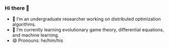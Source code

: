 ### Hi there 👋
- 🔭 I’m an undergraduate researcher working on distributed optimization algorithms.
- 🌱 I’m currently learning evolutionary game theory, differential equations, and machine learning.
- 😄 Pronouns: he/him/his
<!--
**barkincavdaroglu/barkincavdaroglu** is a ✨ _special_ ✨ repository because its `README.md` (this file) appears on your GitHub profile.

Here are some ideas to get you started:

- 🔭 I’m currently working on distributed optimization.
- 🌱 I’m currently learning evolutionary game theory, differential equations, and machine learning.
- 😄 Pronouns: he/him/his

